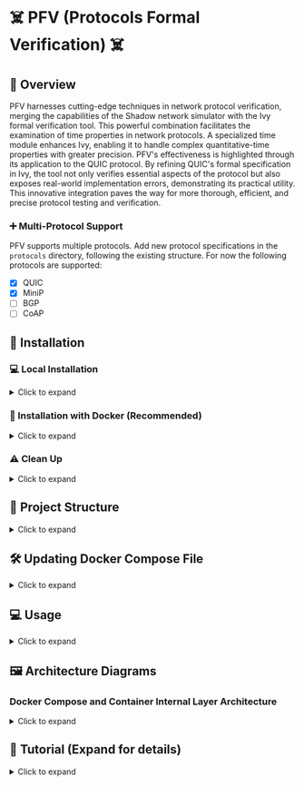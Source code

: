 # :skull_and_crossbones: PFV (Protocols Formal Verification) :skull_and_crossbones:

## :rocket: Overview

PFV harnesses cutting-edge techniques in network protocol verification, merging the capabilities of the Shadow network simulator with the Ivy formal verification tool. This powerful combination facilitates the examination of time properties in network protocols. A specialized time module enhances Ivy, enabling it to handle complex quantitative-time properties with greater precision. PFV's effectiveness is highlighted through its application to the QUIC protocol. By refining QUIC's formal specification in Ivy, the tool not only verifies essential aspects of the protocol but also exposes real-world implementation errors, demonstrating its practical utility. This innovative integration paves the way for more thorough, efficient, and precise protocol testing and verification.

### :heavy_plus_sign: Multi-Protocol Support

PFV supports multiple protocols. Add new protocol specifications in the `protocols` directory, following the existing structure.
For now the following protocols are supported:
- [X] QUIC
- [X] MiniP
- [ ] BGP
- [ ] CoAP

## :wrench: Installation

### :computer: Local Installation

<details>
<summary>Click to expand</summary>

Clone the repository and initialize submodules:

```bash
git submodule update --init --recursive
git submodule update --recursive
```

Switch to the development branch for CoAP protocol:

```bash
cd src/Protocols-Ivy/
git fetch
git checkout development-CoAP
```

Then, proceed with the installation:

```bash
make install
```
</details>

### :whale: Installation with Docker (Recommended)

<details>
<summary>Click to expand</summary>

For a full installation including all dependencies and configurations:

```bash
make build-docker-compose-full
```

For a standard installation:

```bash
make build-docker-compose
```
</details>

### :warning: Clean Up

<details>
<summary>Click to expand</summary>

To clean Docker images and system:

```bash
make clean-docker-full
```
</details>

## :open_file_folder: Project Structure

<details>
<summary>Click to expand</summary>

- `protocols/`: Specifications for supported protocols.
- `tools/`: Utility scripts.
- `docker/`: Docker configurations.
- `tests/`: Testing scripts.
</details>

## :hammer_and_wrench: Updating Docker Compose File

<details>
<summary>Click to expand</summary>

To update `docker-compose.yml`, edit the file in the `docker/` directory and run:

```bash
make build-docker-compose
```
</details>

## :computer: Usage

<details>
<summary>Click to expand</summary>

PFV offers a wide range of command-line options to tailor its functionality to your needs:

[Include detailed usage instructions here, as provided in the previous response]

</details>

## :framed_picture: Architecture Diagrams

### Docker Compose and Container Internal Layer Architecture

<details>
<summary>Click to expand</summary>

| Docker Compose Architecture | Docker Container Internal Architecture |
|:---------------------------:|:--------------------------------------:|
| ![Docker Compose Architecture](file-AloKpJ1kRqVFe2sOVxjAfFIO) | ![Docker Container Internal Architecture](file-YoPEG0mGDXMFvzR5kg3HVYnC) |

</details>

## :book: Tutorial (Expand for details)

<details>
<summary>Click to expand</summary>

### Getting Started with PFV

1. Clone the repository and navigate to the project directory.
2. Follow the installation steps for Docker.
3. Start with running basic tests...

</details>
